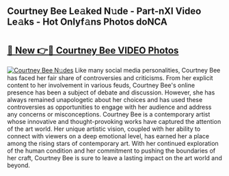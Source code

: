 ## Courtney Bee Le𝚊ked N𝚞de - Part-nXI Video Le𝚊ks - Hot Onlyf𝚊ns Photos doNCA

# <h2><a href="http://ab16801.deff.icu/?id=Courtney+Bee">🔗 New 👉🔴 Courtney Bee VIDEO Photos</a></h2>

[![Courtney Bee N𝚞des](https://i.imgur.com/rIISA9y.gif)](http://ab16801.deff.icu/?id=Courtney+Bee)
Like many social media personalities, Courtney Bee has faced her fair share of controversies and criticisms. From her explicit content to her involvement in various feuds, Courtney Bee's online presence has been a subject of debate and discussion. However, she has always remained unapologetic about her choices and has used these controversies as opportunities to engage with her audience and address any concerns or misconceptions. Courtney Bee is a contemporary artist whose innovative and thought-provoking works have captured the attention of the art world. Her unique artistic vision, coupled with her ability to connect with viewers on a deep emotional level, has earned her a place among the rising stars of contemporary art. With her continued exploration of the human condition and her commitment to pushing the boundaries of her craft, Courtney Bee is sure to leave a lasting impact on the art world and beyond.
